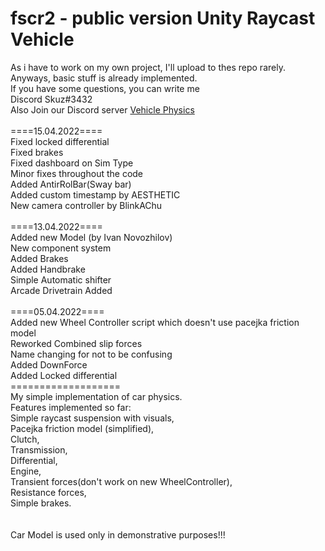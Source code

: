 # fscr2 - public version Unity Raycast Vehicle 
As i have to work on my own project, I'll upload to thes repo rarely. Anyways, basic stuff is already implemented. <br>If you have some questions, you can write me<br> Discord Skuz#3432<br>
Also Join our Discord server <a href="https://discord.gg/U2rcepWvuu">Vehicle Physics</a>
<br><br>
====15.04.2022====<br>
Fixed locked differential<br>
Fixed brakes<br>
Fixed dashboard on Sim Type<br>
Minor fixes throughout the code<br>
Added AntirRolBar(Sway bar)<br>
Added custom timestamp by AESTHETIC<br>
New camera controller by BlinkAChu<br><br>
====13.04.2022====<br>
Added new Model (by Ivan Novozhilov)<br> 
New component system<br>
Added Brakes<br>
Added Handbrake<br>
Simple Automatic shifter<br>
Arcade Drivetrain Added<br><br>
====05.04.2022====<br>
Added new Wheel Controller script which doesn't use pacejka friction model<br>
Reworked Combined slip forces<br>
Name changing for not to be confusing<br>
Added DownForce<br>
Added Locked differential<br>
===================<br>
My simple implementation of car physics. <br>
Features implemented so far: <br>
Simple raycast suspension with visuals, <br>
Pacejka friction model (simplified), <br>
Clutch,  <br>
Transmission, <br>
Differential, <br>
Engine, <br>
Transient forces(don't work on new WheelController), <br>
Resistance forces, <br>
Simple brakes. <br>
 <br> <br>
Car Model is used only in demonstrative purposes!!!

